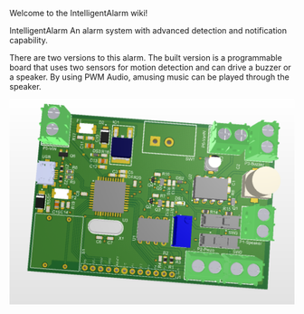 Welcome to the IntelligentAlarm wiki!

IntelligentAlarm
An alarm system with advanced detection and notification capability.

There are two versions to this alarm. The built version is a programmable board that uses two sensors for motion detection and can drive a buzzer or a speaker. By using PWM Audio, amusing music can be played through the speaker.

![](https://github.com/aahmad-p/IntelligentAlarm/blob/master/PCB-3D.PNG)
